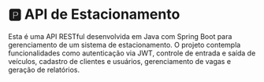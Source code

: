 # 🅿️ API de Estacionamento

Esta é uma API RESTful desenvolvida em Java com Spring Boot para gerenciamento de um sistema de estacionamento. O projeto contempla funcionalidades como autenticação via JWT, controle de entrada e saída de veículos, cadastro de clientes e usuários, gerenciamento de vagas e geração de relatórios.
